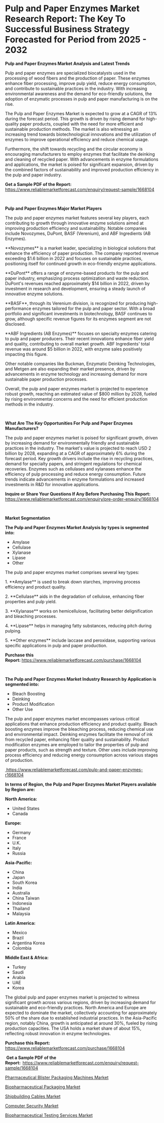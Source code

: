 <p><h1>Pulp and Paper Enzymes Market Research Report: The Key To Successful Business Strategy Forecasted for Period from 2025 - 2032</h1></p><p><strong>Pulp and Paper Enzymes Market Analysis and Latest Trends</strong></p>
<p><p>Pulp and paper enzymes are specialized biocatalysts used in the processing of wood fibers and the production of paper. These enzymes enhance fiber processing, improve pulp yield, reduce energy consumption, and contribute to sustainable practices in the industry. With increasing environmental awareness and the demand for eco-friendly solutions, the adoption of enzymatic processes in pulp and paper manufacturing is on the rise.</p><p>The Pulp and Paper Enzymes Market is expected to grow at a CAGR of 13% during the forecast period. This growth is driven by rising demand for high-quality paper products, coupled with the need for more efficient and sustainable production methods. The market is also witnessing an increasing trend towards biotechnological innovations and the utilization of enzymes to improve operational efficiency and reduce chemical usage.</p><p>Furthermore, the shift towards recycling and the circular economy is encouraging manufacturers to employ enzymes that facilitate the deinking and cleaning of recycled paper. With advancements in enzyme formulations and applications, the market is poised for significant expansion, driven by the combined factors of sustainability and improved production efficiency in the pulp and paper industry.</p></p>
<p><strong>Get a Sample PDF of the Report:&nbsp;</strong> <a href="https://www.reliablemarketforecast.com/enquiry/request-sample/1668104?utm_campaign=1130&utm_medium=2&utm_source=Github&utm_content=ia&utm_term=06032025&utm_id=pulp-and-paper-enzymes">https://www.reliablemarketforecast.com/enquiry/request-sample/1668104</a></p>
<p>&nbsp;</p>
<p><strong>Pulp and Paper Enzymes Major Market Players</strong></p>
<p><p>The pulp and paper enzymes market features several key players, each contributing to growth through innovative enzyme solutions aimed at improving production efficiency and sustainability. Notable companies include Novozymes, DuPont, BASF (Verenium), and ABF Ingredients (AB Enzymes).</p><p>**Novozymes** is a market leader, specializing in biological solutions that enhance the efficiency of paper production. The company reported revenue exceeding $1.6 billion in 2022 and focuses on sustainable practices, positioning itself for continued growth in eco-friendly enzyme applications.</p><p>**DuPont** offers a range of enzyme-based products for the pulp and paper industry, emphasizing process optimization and waste reduction. DuPont's revenues reached approximately $14 billion in 2022, driven by investment in research and development, ensuring a steady launch of innovative enzyme solutions.</p><p>**BASF**, through its Verenium division, is recognized for producing high-performance enzymes tailored for the pulp and paper sector. With a broad portfolio and significant investments in biotechnology, BASF continues to grow, although specific revenue figures for its enzymes segment are not disclosed.</p><p>**ABF Ingredients (AB Enzymes)** focuses on specialty enzymes catering to pulp and paper producers. Their recent innovations enhance fiber yield and quality, contributing to overall market growth. ABF Ingredients' total revenue was around $5 billion in 2022, with enzyme sales positively impacting this figure.</p><p>Other notable companies like Buckman, Enzymatic Deinking Technologies, and Metgen are also expanding their market presence, driven by advancements in enzyme technology and increasing demand for more sustainable paper production processes.</p><p>Overall, the pulp and paper enzymes market is projected to experience robust growth, reaching an estimated value of $800 million by 2028, fueled by rising environmental concerns and the need for efficient production methods in the industry.</p></p>
<p>&nbsp;</p>
<p><strong>What Are The Key Opportunities For Pulp and Paper Enzymes Manufacturers?</strong></p>
<p><p>The pulp and paper enzymes market is poised for significant growth, driven by increasing demand for environmentally friendly and sustainable practices in the industry. The market's value is projected to reach USD 2 billion by 2028, expanding at a CAGR of approximately 6% during the forecast period. Key growth drivers include the rise in recycling practices, demand for specialty papers, and stringent regulations for chemical recoveries. Enzymes such as cellulases and xylanases enhance the efficiency of pulp processing and reduce energy consumption. Future trends indicate advancements in enzyme formulations and increased investments in R&D for innovative applications.</p></p>
<p><strong>Inquire or Share Your Questions If Any Before Purchasing This Report:</strong> <a href="https://www.reliablemarketforecast.com/enquiry/pre-order-enquiry/1668104?utm_campaign=1130&utm_medium=2&utm_source=Github&utm_content=ia&utm_term=06032025&utm_id=pulp-and-paper-enzymes">https://www.reliablemarketforecast.com/enquiry/pre-order-enquiry/1668104</a></p>
<p>&nbsp;</p>
<p><strong>Market Segmentation</strong></p>
<p><strong>The Pulp and Paper Enzymes Market Analysis by types is segmented into:</strong></p>
<p><ul><li>Amylase</li><li>Cellulase</li><li>Xylanase</li><li>Lipase</li><li>Other</li></ul></p>
<p><p>The pulp and paper enzymes market comprises several key types: </p><p>1. **Amylase** is used to break down starches, improving process efficiency and product quality. </p><p>2. **Cellulase** aids in the degradation of cellulose, enhancing fiber properties and pulp yield. </p><p>3. **Xylanase** works on hemicellulose, facilitating better delignification and bleaching processes. </p><p>4. **Lipase** helps in managing fatty substances, reducing pitch during pulping. </p><p>5. **Other enzymes** include laccase and peroxidase, supporting various specific applications in pulp and paper production.</p></p>
<p><strong>Purchase this Report:&nbsp;</strong><a href="https://www.reliablemarketforecast.com/purchase/1668104?utm_campaign=1130&utm_medium=2&utm_source=Github&utm_content=ia&utm_term=06032025&utm_id=pulp-and-paper-enzymes">https://www.reliablemarketforecast.com/purchase/1668104</a></p>
<p>&nbsp;</p>
<p><strong>The Pulp and Paper Enzymes Market Industry Research by Application is segmented into:</strong></p>
<p><ul><li>Bleach Boosting</li><li>Deinking</li><li>Product Modification</li><li>Other Use</li></ul></p>
<p><p>The pulp and paper enzymes market encompasses various critical applications that enhance production efficiency and product quality. Bleach boosting enzymes improve the bleaching process, reducing chemical use and environmental impact. Deinking enzymes facilitate the removal of ink from recycled paper, enhancing fiber quality and sustainability. Product modification enzymes are employed to tailor the properties of pulp and paper products, such as strength and texture. Other uses include improving process efficiency and reducing energy consumption across various stages of production.</p></p>
<p><a href="https://www.reliablemarketforecast.com/pulp-and-paper-enzymes-r1668104?utm_campaign=1130&utm_medium=2&utm_source=Github&utm_content=ia&utm_term=06032025&utm_id=pulp-and-paper-enzymes">&nbsp;https://www.reliablemarketforecast.com/pulp-and-paper-enzymes-r1668104</a></p>
<p><strong>In terms of Region, the Pulp and Paper Enzymes Market Players available by Region are:</strong></p>
<p>
    <p> <strong> North America: </strong>
        <ul>
            <li>United States</li>
            <li>Canada</li>
        </ul>
        </p> 
    <p> <strong> Europe: </strong>
        <ul>
            <li>Germany</li>
            <li>France</li>
            <li>U.K.</li>
            <li>Italy</li>
            <li>Russia</li>
        </ul>
        </p> 
    <p> <strong> Asia-Pacific: </strong>
        <ul>
            <li>China</li>
            <li>Japan</li>
            <li>South Korea</li>
            <li>India</li>
            <li>Australia</li>
            <li>China Taiwan</li>
            <li>Indonesia</li>
            <li>Thailand</li>
            <li>Malaysia</li>
        </ul>
        </p> 
    <p> <strong> Latin America: </strong>
        <ul>
            <li>Mexico</li>
            <li>Brazil</li>
            <li>Argentina Korea</li>
            <li>Colombia</li>
        </ul>
        </p> 
    <p> <strong> Middle East & Africa: </strong>
        <ul>
            <li>Turkey</li>
            <li>Saudi</li>
            <li>Arabia</li>
            <li>UAE</li>
            <li>Korea</li>
        </ul>
    </p>
    </p>
<p><p>The global pulp and paper enzymes market is projected to witness significant growth across various regions, driven by increasing demand for sustainable and eco-friendly practices. North America and Europe are expected to dominate the market, collectively accounting for approximately 50% of the share due to established industrial practices. In the Asia-Pacific region, notably China, growth is anticipated at around 30%, fueled by rising production capacities. The USA holds a market share of about 15%, reflecting robust innovation in enzyme technologies.</p></p>
<p><strong>Purchase this Report: </strong><a href="https://www.reliablemarketforecast.com/purchase/1668104?utm_campaign=1130&utm_medium=2&utm_source=Github&utm_content=ia&utm_term=06032025&utm_id=pulp-and-paper-enzymes">https://www.reliablemarketforecast.com/purchase/1668104</a></p>
<p>&nbsp;<strong>Get a Sample PDF of the Report:&nbsp;&nbsp;</strong><a href="https://www.reliablemarketforecast.com/enquiry/request-sample/1668104?utm_campaign=1130&utm_medium=2&utm_source=Github&utm_content=ia&utm_term=06032025&utm_id=pulp-and-paper-enzymes">https://www.reliablemarketforecast.com/enquiry/request-sample/1668104</a></p>
<p><strong></strong></p>
<p><p><a href="https://github.com/wantadhagino/Market-Research-Report-List-1/blob/main/pharmaceutical-blister-packaging-machines-market.md?utm_campaign=1130&utm_medium=2&utm_source=Github&utm_content=ia&utm_term=06032025&utm_id=pulp-and-paper-enzymes">Pharmaceutical Blister Packaging Machines Market</a></p><p><a href="https://github.com/hatlepigna2s/Market-Research-Report-List-1/blob/main/biopharmaceutical-packaging-market.md?utm_campaign=1130&utm_medium=2&utm_source=Github&utm_content=ia&utm_term=06032025&utm_id=pulp-and-paper-enzymes">Biopharmaceutical Packaging Market</a></p><p><a href="https://github.com/lelahokendo/Market-Research-Report-List-1/blob/main/shipbuilding-cables-market.md?utm_campaign=1130&utm_medium=2&utm_source=Github&utm_content=ia&utm_term=06032025&utm_id=pulp-and-paper-enzymes">Shipbuilding Cables Market</a></p><p><a href="https://github.com/RickHolmes3/Market-Research-Report-List-7/blob/main/computer-security-market.md?utm_campaign=1130&utm_medium=2&utm_source=Github&utm_content=ia&utm_term=06032025&utm_id=pulp-and-paper-enzymes">Computer Security Market</a></p><p><a href="https://github.com/stunzkocotpv/Market-Research-Report-List-1/blob/main/biopharmaceutical-testing-services-market.md?utm_campaign=1130&utm_medium=2&utm_source=Github&utm_content=ia&utm_term=06032025&utm_id=pulp-and-paper-enzymes">Biopharmaceutical Testing Services Market</a></p></p>